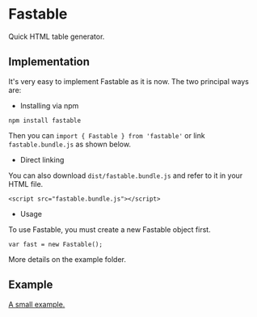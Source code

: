 # Fastable
Quick HTML table generator.

## Implementation
It's very easy to implement Fastable as it is now. The two principal ways are:

- Installing via npm
```
npm install fastable
```
Then you can `import { Fastable } from 'fastable'` or link `fastable.bundle.js` as shown below.
  
- Direct linking

You can also download `dist/fastable.bundle.js` and refer to it in your HTML file.

```
<script src="fastable.bundle.js"></script>
```

- Usage

To use Fastable, you must create a new Fastable object first.

```
var fast = new Fastable();
```

More details on the example folder.

## Example
[A small example.](https://pandrre.github.io/Fastable/example/)
